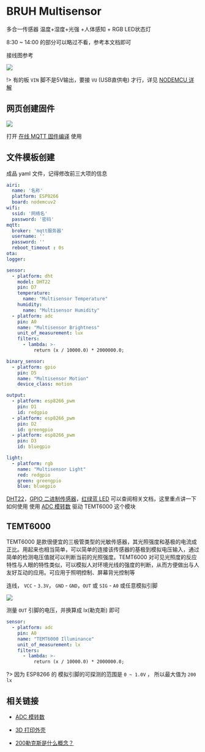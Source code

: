 # BRUH Multisensor

多合一传感器 温度+湿度+光强 +人体感知 + RGB LED状态灯


[](//player.bilibili.com/player.html?aid=36376373&cid=63863725&page=1 ':include :type=iframe width="720" height="530"')


8:30 ~ 14:00 的部分可以略过不看，参考本文档即可




<!-- ## 相关产品

| ![](http://pic.airijia.com/doc/20181122164201.png ':size=200')| 整套购买 |  [![买买买](http://cdn.airijia.com/b6eca8da724952cc0251.gif ':size=150')](https://item.taobao.com/item.htm?id=582672122003) |
|:-:|:-:|:-:|
| ![](http://pic.airijia.com/doc/20181122164130.png ':size=200')| NODEMCU |  [![买买买](http://cdn.airijia.com/b6eca8da724952cc0251.gif ':size=150')](https://item.taobao.com/item.htm?id=45559178968) |
| ![](http://pic.airijia.com/doc/20181122164130.png ':size=200')| DHT22 |  [![买买买](http://cdn.airijia.com/b6eca8da724952cc0251.gif ':size=150')](https://item.taobao.com/item.htm?id=551993243366) |
| ![](http://pic.airijia.com/doc/20181122164130.png ':size=200')|  TMT光敏 |  [![买买买](http://cdn.airijia.com/b6eca8da724952cc0251.gif ':size=150')](https://item.taobao.com/item.htm?id=45528547048) |
| ![](http://pic.airijia.com/doc/20181122164130.png ':size=200')|  PIR |  [![买买买](http://cdn.airijia.com/b6eca8da724952cc0251.gif ':size=150')](https://item.taobao.com/item.htm?id=551934438418) |
| ![](http://pic.airijia.com/doc/20181122164130.png ':size=200')|  三色共阴 |  [![买买买](http://cdn.airijia.com/b6eca8da724952cc0251.gif ':size=150')](https://item.taobao.com/item.htm?id=551925481875) |
 -->


接线图参考

![](https://ws1.sinaimg.cn/large/007fN5Xegy1fxem4fwk5mj30vm0pr45b.jpg)



!> 有的板 `VIN` 脚不是5V输出，要接 `VU` (USB直供电) 才行，详见 [NODEMCU 详解](diy/nodemcu/)

## 网页创建固件

![](https://ws1.sinaimg.cn/large/007fN5Xegy1fxelvku9fhj30sk0fc74w.jpg)

打开 [在线 MQTT 固件编译](http://airijia.com/ctl/firmware/list) 使用



## 文件模板创建

成品 yaml 文件，记得修改前三大项的信息

```yaml
airi:
  name: '名称'
  platform: ESP8266
  board: nodemcuv2
wifi:
  ssid: '网络名'
  password: '密码'
mqtt:
  broker: 'mqtt服务器'
  username: ''
  password: ''
  reboot_timeout : 0s
ota:
logger:

sensor:
  - platform: dht
    model: DHT22
    pin: D7
    temperature:
      name: "Multisensor Temperature"
    humidity:
      name: "Multisensor Humidity"
  - platform: adc
    pin: A0
    name: "Multisensor Brightness"
    unit_of_measurement: lux
    filters:
      - lambda: >-
          return (x / 10000.0) * 2000000.0;

binary_sensor:
  - platform: gpio
    pin: D5
    name: "Multisensor Motion"
    device_class: motion

output:
  - platform: esp8266_pwm
    pin: D1
    id: redgpio
  - platform: esp8266_pwm
    pin: D2
    id: greengpio
  - platform: esp8266_pwm
    pin: D3
    id: bluegpio

light:
  - platform: rgb
    name: "Multisensor Light"
    red: redgpio
    green: greengpio
    blue: bluegpio
```




[DHT22](mqtt/components/sensor/dht)，[GPIO 二进制传感器](mqtt/components/binary_sensor/gpio)，[红绿蓝 LED](mqtt/components/light/rgb) 可以查阅相关文档，这里重点讲一下如何使用 使用 [ADC 模转数](mqtt/components/sensor/adc) 驱动
TEMT6000 这个模块

## TEMT6000

TEMT6000 是款很便宜的三极管类型的光敏传感器，其光照强度和基极的电流成正比。用起来也相当简单，可以简单的连接该传感器的基极到模拟电压输入，通过简单的检测电压值就可以判断当前的光照强度。TEMT6000 对可见光照度的反应特性与人眼的特性类似，可以模拟人对环境光线的强度的判断，从而方便做出与人友好互动的应用。可应用于照明控制、屏幕背光控制等

连线， `VCC` - `3.3V`， `GND` - `GND`，`OUT` 或 `SIG` - `A0` 或任意模拟引脚

![](https://ws1.sinaimg.cn/large/007fN5Xegy1fxemlvso56j30qi0ezdrk.jpg)

测量 `OUT` 引脚的电压，并换算成 lx(勒克斯) 即可

```yaml
sensor:
  - platform: adc
    pin: A0
    name: "TEMT6000 Illuminance"
    unit_of_measurement: lx
    filters:
      - lambda: >-
          return (x / 10000.0) * 2000000.0;
```


?> 因为 ESP8266 的 模拟引脚的可探测的范围是  `0 ~ 1.0V` ， 所以最大值为 `200 lx`








## 相关链接

- [ADC 模转数](mqtt/components/sensor/adc)


- [3D 打印外壳](https://www.thingiverse.com/thing:2239142)
- [200勒克斯是什么概念？](https://zhidao.baidu.com/question/545926149.html)